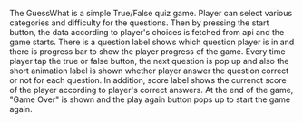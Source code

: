 The GuessWhat is a simple True/False quiz game. Player can select various categories and difficulty for the questions. Then by pressing the start button, the data according to player's choices is fetched from api and the game starts. There is a question label shows which question player is in and there is progress bar to show the player progress of the game. Every time player tap the true or false button, the next question is pop up and also the short animation label is shown whether player answer the question correct or not for each question. In addition, score label shows the currenct score of the player according to player's correct answers. At the end of the game, "Game Over" is shown and the play again button pops up to start the game again.
